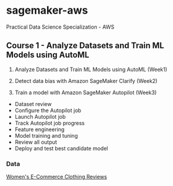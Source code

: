 # sagemaker-aws


Practical Data Science Specialization - AWS

## Course 1 - Analyze Datasets and Train ML Models using AutoML

1. Analyze Datasets and Train ML Models using AutoML (Week1)

2. Detect data bias with Amazon SageMaker Clarify (Week2)

3. Train a model with Amazon SageMaker Autopilot (Week3)
- Dataset review 
- Configure the Autopilot job
- Launch Autopilot job
- Track Autopilot job progress
- Feature engineering
- Model training and tuning
- Review all output
- Deploy and test best candidate model

### Data
[Women's E-Commerce Clothing Reviews](https://www.kaggle.com/nicapotato/womens-ecommerce-clothing-reviews?select=Womens+Clothing+E-Commerce+Reviews.csv)
